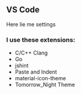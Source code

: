 ## VS Code
Here lie me settings

### I use these extensions:
 * C/C++ Clang
 * Go
 * jshint
 * Paste and Indent
 * material-icon-theme
 * Tomorrow_Night Theme